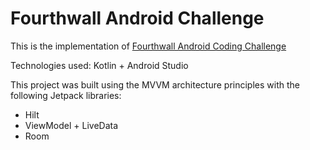 # Fourthwall Android Challenge
This is the implementation
of [Fourthwall Android Coding Challenge](https://gist.github.com/wbaumann/5a3524d5260a0ed056cc52b783726d3c)

Technologies used: Kotlin + Android Studio

This project was built using the MVVM architecture principles with the following Jetpack libraries:
* Hilt
* ViewModel + LiveData
* Room

